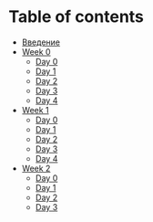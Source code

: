 # Table of contents

* [Введение](README.md)
* [Week 0]()
  * [Day 0](./week0/day0.md)
  * [Day 1](./week0/day1.md)
  * [Day 2](./week0/day2.md)
  * [Day 3](./week0/day3.md)
  * [Day 4](./week0/day4.md)
* [Week 1]()
  * [Day 0](./week1/day0.md)
  * [Day 1](./week1/day1.md)
  * [Day 2](./week1/day2.md)
  * [Day 3](./week1/day3.md)
  * [Day 4](./week1/day4.md)
* [Week 2]()
  * [Day 0](./week2/day0.md)
  * [Day 1](./week2/day1.md)
  * [Day 2](./week2/day2.md)
  * [Day 3](./week2/day3.md)
